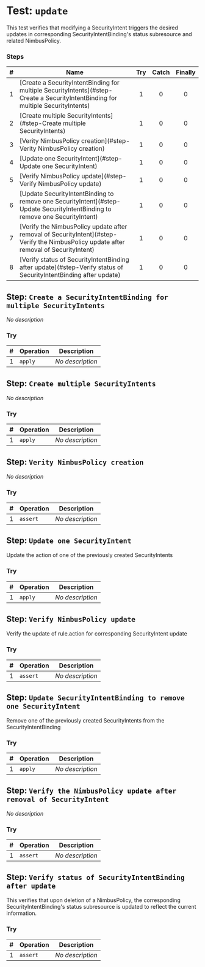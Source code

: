 # Test: `update`

This test verifies that modifying a SecurityIntent triggers the desired updates in corresponding SecurityIntentBinding's  status subresource and related NimbusPolicy.


### Steps

| # | Name | Try | Catch | Finally |
|:-:|---|:-:|:-:|:-:|
| 1 | [Create a SecurityIntentBinding for multiple SecurityIntents](#step-Create a SecurityIntentBinding for multiple SecurityIntents) | 1 | 0 | 0 |
| 2 | [Create multiple SecurityIntents](#step-Create multiple SecurityIntents) | 1 | 0 | 0 |
| 3 | [Verity NimbusPolicy creation](#step-Verity NimbusPolicy creation) | 1 | 0 | 0 |
| 4 | [Update one SecurityIntent](#step-Update one SecurityIntent) | 1 | 0 | 0 |
| 5 | [Verify NimbusPolicy update](#step-Verify NimbusPolicy update) | 1 | 0 | 0 |
| 6 | [Update SecurityIntentBinding to remove one SecurityIntent](#step-Update SecurityIntentBinding to remove one SecurityIntent) | 1 | 0 | 0 |
| 7 | [Verify the NimbusPolicy update after removal of SecurityIntent](#step-Verify the NimbusPolicy update after removal of SecurityIntent) | 1 | 0 | 0 |
| 8 | [Verify status of SecurityIntentBinding after update](#step-Verify status of SecurityIntentBinding after update) | 1 | 0 | 0 |

## Step: `Create a SecurityIntentBinding for multiple SecurityIntents`

*No description*

### Try

| # | Operation | Description |
|:-:|---|---|
| 1 | `apply` | *No description* |

## Step: `Create multiple SecurityIntents`

*No description*

### Try

| # | Operation | Description |
|:-:|---|---|
| 1 | `apply` | *No description* |

## Step: `Verity NimbusPolicy creation`

*No description*

### Try

| # | Operation | Description |
|:-:|---|---|
| 1 | `assert` | *No description* |

## Step: `Update one SecurityIntent`

Update the action of one of the previously created SecurityIntents

### Try

| # | Operation | Description |
|:-:|---|---|
| 1 | `apply` | *No description* |

## Step: `Verify NimbusPolicy update`

Verify the update of rule.action for corresponding SecurityIntent update

### Try

| # | Operation | Description |
|:-:|---|---|
| 1 | `assert` | *No description* |

## Step: `Update SecurityIntentBinding to remove one SecurityIntent`

Remove one of the previously created SecurityIntents from the SecurityIntentBinding

### Try

| # | Operation | Description |
|:-:|---|---|
| 1 | `apply` | *No description* |

## Step: `Verify the NimbusPolicy update after removal of SecurityIntent`

*No description*

### Try

| # | Operation | Description |
|:-:|---|---|
| 1 | `assert` | *No description* |

## Step: `Verify status of SecurityIntentBinding after update`

This verifies that upon deletion of a NimbusPolicy, the corresponding SecurityIntentBinding's status subresource is updated to reflect the current information.


### Try

| # | Operation | Description |
|:-:|---|---|
| 1 | `assert` | *No description* |
